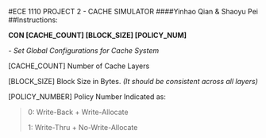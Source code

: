 #ECE 1110 PROJECT 2 - CACHE SIMULATOR
####Yinhao Qian & Shaoyu Pei
##Instructions:

__CON [CACHE_COUNT] [BLOCK_SIZE]	[POLICY_NUM]__

_- Set Global Configurations for Cache System_

[CACHE_COUNT] Number of Cache Layers

[BLOCK_SIZE] Block Size in Bytes. _(It should be consistent across all layers)_

[POLICY_NUMBER] Policy Number Indicated as:
> 0: Write-Back + Write-Allocate
> 
> 1: Write-Thru + No-Write-Allocate

